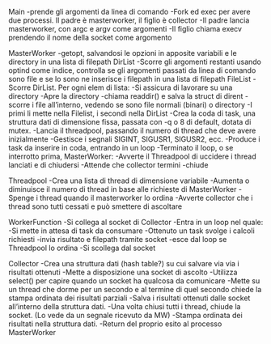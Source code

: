 Main
-prende gli argomenti da linea di comando
-Fork ed exec per avere due processi. Il padre è masterworker, il figlio è collector
-Il padre lancia masterworker, con argc e argv come argomenti
-Il figlio chiama execv prendendo il nome della socket come argomento

MasterWorker
-getopt, salvandosi le opzioni in apposite variabili e le directory in una lista di filepath DirList
-Scorre gli argomenti restanti usando optind come indice, controlla se gli argomenti passati da linea di comando sono file  e se lo sono ne inserisce i filepath in una lista di filepath FileList
-Scorre DirList. Per ogni elem di lista:
	-Si assicura di lavorare su una directory
	-Apre la directory
	-chiama readdir() e salva la struct di dirent
	-scorre i file all’interno, vedendo se sono file normali (binari) o directory
	-I primi li mette nella Filelist, i secondi nella DirList
-Crea la coda di task, una struttura dati di dimensione fissa, passata con -q o 8 di default, dotata di mutex.
-Lancia il threadpool, passando il numero di thread che deve avere inizialmente
-Gestisce i segnali SIGINT, SIGUSR1, SIGUSR2, ecc.
-Produce i task da inserire in coda, entrando in un loop
-Terminato il loop, o se interrotto prima, MasterWorker:
	-Avverte il Threadpool di uccidere i thread lanciati e di chiudersi
	-Attende che collector termini
	-chiude

Threadpool
-Crea una lista di thread di dimensione variabile
-Aumenta o diminuisce il numero di thread in base alle richieste di MasterWorker
-Spenge i thread quando il masterworker lo ordina
-Avverte collector che i thread sono tutti cessati e può smettere di ascoltare

WorkerFunction
-Si collega al socket di Collector
-Entra in un loop nel quale:
	-Si mette in attesa di task da consumare
	-Ottenuto un task svolge i calcoli richiesti
	-invia risultato e filepath tramite socket
	-esce dal loop se Threadpool lo ordina
-Si scollega dal socket

Collector
-Crea una struttura dati (hash table?) su cui salvare via via i risultati ottenuti
-Mette a disposizione una socket di ascolto
-Utilizza select() per capire quando un socket ha qualcosa da comunicare
-Mette su un thread che dorme per un secondo e al termine di quel secondo chiede la stampa ordinata dei risultati parziali
-Salva i risultati ottenuti dalle socket all’interno della struttura dati.
-Una volta chiusi tutti i thread, chiude la socket. (Lo vede da un segnale ricevuto da MW)
-Stampa ordinata dei risultati nella struttura dati.
-Return del proprio esito al processo MasterWorker
